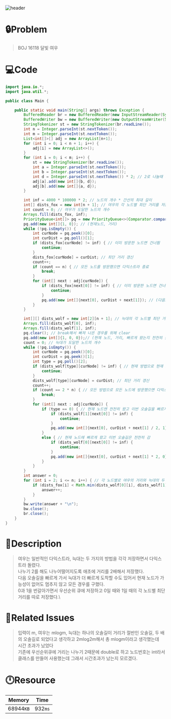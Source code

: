 ![header](https://capsule-render.vercel.app/api?type=waving&height=200&color=0:B2E6FF,100:FFB2D6&text=BOJ%2016118&fontColor=FFFFFF&fontAlign=80&fontAlignY=35&fontSize=50)

# **🔒Problem**

> BOJ 16118 달빛 여우

# 💻**Code**

```java
import java.io.*;
import java.util.*;

public class Main {

    public static void main(String[] args) throws Exception {
        BufferedReader br = new BufferedReader(new InputStreamReader(System.in));
        BufferedWriter bw = new BufferedWriter(new OutputStreamWriter(System.out));
        StringTokenizer st = new StringTokenizer(br.readLine());
        int n = Integer.parseInt(st.nextToken());
        int m = Integer.parseInt(st.nextToken());
        List<int[]>[] adj = new ArrayList[n+1];
        for (int i = 0; i < n + 1; i++) {
            adj[i] = new ArrayList<>();
        }
        for (int i = 0; i < m; i++) {
            st = new StringTokenizer(br.readLine());
            int a = Integer.parseInt(st.nextToken());
            int b = Integer.parseInt(st.nextToken());
            int d = Integer.parseInt(st.nextToken()) * 2; // 2로 나눌때 나누어떨어지게 2를 곱해서 저장
            adj[a].add(new int[]{b, d});
            adj[b].add(new int[]{a, d});
        }

        int inf = 4000 * 100000 * 2; // 노드의 개수 * 간선의 최대 길이
        int[] dists_fox = new int[n + 1]; // 여우의 각 노드별 최단 거리를 저장하는 배열
        int count = 0; // 여우가 도달한 노드의 개수
        Arrays.fill(dists_fox, inf);
        PriorityQueue<int[]> pq = new PriorityQueue<>(Comparator.comparingInt(o -> o[1])); // 거리순 정렬
        pq.add(new int[]{1, 0}); // (현재노드, 거리)
        while (!pq.isEmpty()) {
            int curNode = pq.peek()[0];
            int curDist = pq.poll()[1];
            if (dists_fox[curNode] != inf) { // 이미 방문한 노드면 건너뜀
                continue;
            }
            dists_fox[curNode] = curDist; // 최단 거리 갱신
            count++;
            if (count == n) { // 모든 노드를 방문했으면 다익스트라 종료
                break;
            }
            for (int[] next : adj[curNode]) {
                if (dists_fox[next[0]] != inf) { // 이미 방문한 노드면 건너뜀
                    continue;
                }
                pq.add(new int[]{next[0], curDist + next[1]}); // (다음노드, 현재까지의 거리와 이번 오솔길의 거리의 합)을 우선순위큐에 저장
            }
        }

        int[][] dists_wolf = new int[2][n + 1]; // 늑대의 각 노드별 최단 거리를 저장, 각 노드별로 올때 빠르게 왔는지 천천히 왔는지에 따라 2가지 거리 저장
        Arrays.fill(dists_wolf[0], inf);
        Arrays.fill(dists_wolf[1], inf);
        pq.clear(); // break해서 빠져 나온 경우를 위해 clear
        pq.add(new int[]{1, 0, 0});// (현재 노드, 거리, 빠르게 왔는지 천천히 왔는지)
        count = 0; // 늑대가 도달한 노드의 개수
        while (!pq.isEmpty()) {
            int curNode = pq.peek()[0];
            int curDist = pq.peek()[1];
            int type = pq.poll()[2];
            if (dists_wolf[type][curNode] != inf) { // 현재 방법으로 현재 노드에 방문했었으면 건너뜀
                continue;
            }
            dists_wolf[type][curNode] = curDist; // 최단 거리 갱신
            count++;
            if (count == 2 * n) { // 모든 방법으로 모든 노드에 방문했으면 다익스트라 종료
                break;
            }
            for (int[] next : adj[curNode]) {
                if (type == 0) { // 현재 노드엔 천천히 왔고 이번 오솔길을 빠르게 감
                    if (dists_wolf[1][next[0]] != inf) {
                        continue;
                    }
                    pq.add(new int[]{next[0], curDist + next[1] / 2, 1}); // 현재까지의 거리와 이번 오솔길의 거리/2 의 합
                }
                else { // 현재 노드에 빠르게 왔고 이번 오솔길은 천천히 감
                    if (dists_wolf[0][next[0]] != inf) {
                        continue;
                    }
                    pq.add(new int[]{next[0], curDist + next[1] * 2, 0}); // 현재까지의 거리와 이번 오솔길의 거리*2 의 합
                }
            }
        }
        int answer = 0;
        for (int i = 2; i <= n; i++) { // 각 노드별로 여우의 거리와 늑대의 두 가지 거리를 비교
            if (dists_fox[i] < Math.min(dists_wolf[0][i], dists_wolf[1][i])) {
                answer++;
            }
        }
        bw.write(answer + "\n");
        bw.close();
        br.close();
    }
}
```

# **🔑Description**

> 여우는 일반적인 다익스트라, 늑대는 두 가지의 방법을 각각 저장하면서 다익스트라 돌렸다.\
> 나누기 2를 해도 나누어떨어지도록 애초에 거리를 2배해서 저장했다.\
> 다음 오솔길을 빠르게 가서 늑대가 더 빠르게 도착할 수도 있어서 현재 노드가 가능성이 없어도 멈추지 않고 모든 경우를 구했다.\
> 0과 1을 번갈아가면서 우선순위 큐에 저장하고 0일 때와 1일 때의 각 노드별 최단 거리를 따로 저장했다.\

# **📑Related Issues**

> 입력이 m, 여우는 mlogm, 늑대는 하나의 오솔길이 거리가 절반인 오솔길, 두 배의 오솔길로 되었다고 생각하고 2mlog2m해서 총 mlogm이라고 생각했는데\
> 시간 초과가 났었다\
> 기존에 우선순위큐에 거리는 나누기 2때문에 double로 하고 노드번호는 int라서 클래스를 만들어 사용했는데 그래서 시간초과가 났는지 모르겠다.

# **🕛Resource**

| Memory    | Time    |
| --------- | ------- |
| 68944`KB` | 932`ms` |
